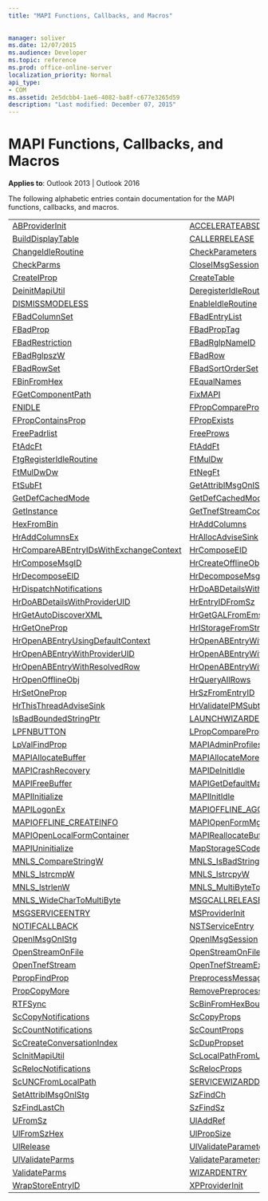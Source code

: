 ```yaml
---
title: "MAPI Functions, Callbacks, and Macros"
 
 
manager: soliver
ms.date: 12/07/2015
ms.audience: Developer
ms.topic: reference
ms.prod: office-online-server
localization_priority: Normal
api_type:
- COM
ms.assetid: 2e5dcbb4-1ae6-4082-ba8f-c677e3265d59
description: "Last modified: December 07, 2015"
---
```


# MAPI Functions, Callbacks, and Macros

 
  
**Applies to**: Outlook 2013 | Outlook 2016 
  
The following alphabetic entries contain documentation for the MAPI functions, callbacks, and macros. 
  
|||
|:-----|:-----|
|[ABProviderInit](abproviderinit.md) <br/> |[ACCELERATEABSDI](accelerateabsdi.md) <br/> |
|[BuildDisplayTable](builddisplaytable.md) <br/> |[CALLERRELEASE](callerrelease.md) <br/> |
|[ChangeIdleRoutine](changeidleroutine.md) <br/> |[CheckParameters](checkparms.md) <br/> |
|[CheckParms](checkparms.md) <br/> |[CloseIMsgSession](closeimsgsession.md) <br/> |
|[CreateIProp](createiprop.md) <br/> |[CreateTable](createtable.md) <br/> |
|[DeinitMapiUtil](deinitmapiutil.md) <br/> |[DeregisterIdleRoutine](deregisteridleroutine.md) <br/> |
|[DISMISSMODELESS](dismissmodeless.md) <br/> |[EnableIdleRoutine](enableidleroutine.md) <br/> |
|[FBadColumnSet](fbadcolumnset.md) <br/> |[FBadEntryList](fbadentrylist.md) <br/> |
|[FBadProp](fbadprop.md) <br/> |[FBadPropTag](fbadproptag.md) <br/> |
|[FBadRestriction](fbadrestriction.md) <br/> |[FBadRglpNameID](fbadrglpnameid.md) <br/> |
|[FBadRglpszW](fbadrglpszw.md) <br/> |[FBadRow](fbadrow.md) <br/> |
|[FBadRowSet](fbadrowset.md) <br/> |[FBadSortOrderSet](fbadsortorderset.md) <br/> |
|[FBinFromHex](fbinfromhex.md) <br/> |[FEqualNames](fequalnames.md) <br/> |
|[FGetComponentPath](fgetcomponentpath.md) <br/> |[FixMAPI](fixmapi.md) <br/> |
|[FNIDLE](fnidle.md) <br/> |[FPropCompareProp](fpropcompareprop.md) <br/> |
|[FPropContainsProp](fpropcontainsprop.md) <br/> |[FPropExists](fpropexists.md) <br/> |
|[FreePadrlist](freepadrlist.md) <br/> |[FreeProws](freeprows.md) <br/> |
|[FtAdcFt](ftadcft.md) <br/> |[FtAddFt](ftaddft.md) <br/> |
|[FtgRegisterIdleRoutine](ftgregisteridleroutine.md) <br/> |[FtMulDw](ftmuldw.md) <br/> |
|[FtMulDwDw](ftmuldwdw.md) <br/> |[FtNegFt](ftnegft.md) <br/> |
|[FtSubFt](ftsubft.md) <br/> |[GetAttribIMsgOnIStg](getattribimsgonistg.md) <br/> |
|[GetDefCachedMode](getdefcachedmode.md) <br/> |[GetDefCachedModeDownloadPubFoldFavs](getdefcachedmodedownloadpubfoldfavs.md) <br/> |
|[GetInstance](getinstance.md) <br/> |[GetTnefStreamCodepage](gettnefstreamcodepage.md) <br/> |
|[HexFromBin](hexfrombin.md) <br/> |[HrAddColumns](hraddcolumns.md) <br/> |
|[HrAddColumnsEx](hraddcolumnsex.md) <br/> |[HrAllocAdviseSink](hrallocadvisesink.md) <br/> |
|[HrCompareABEntryIDsWithExchangeContext](hrcompareabentryidswithexchangecontext.md) <br/> |[HrComposeEID](hrcomposeeid.md) <br/> |
|[HrComposeMsgID](hrcomposemsgid.md) <br/> |[HrCreateOfflineObj](hrcreateofflineobj.md) <br/> |
|[HrDecomposeEID](hrdecomposeeid.md) <br/> |[HrDecomposeMsgID](hrdecomposemsgid.md) <br/> |
|[HrDispatchNotifications](hrdispatchnotifications.md) <br/> |[HrDoABDetailsWithExchangeContext](hrdoabdetailswithexchangecontext.md) <br/> |
|[HrDoABDetailsWithProviderUID](hrdoabdetailswithprovideruid.md) <br/> |[HrEntryIDFromSz](hrentryidfromsz.md) <br/> |
|[HrGetAutoDiscoverXML](hrgetautodiscoverxml.md) <br/> |[HrGetGALFromEmsmdbUID](hrgetgalfromemsmdbuid.md) <br/> |
|[HrGetOneProp](hrgetoneprop.md) <br/> |[HrIStorageFromStream](hristoragefromstream.md) <br/> |
|[HrOpenABEntryUsingDefaultContext](hropenabentryusingdefaultcontext.md) <br/> |[HrOpenABEntryWithExchangeContext](hropenabentrywithexchangecontext.md) <br/> |
|[HrOpenABEntryWithProviderUID](hropenabentrywithprovideruid.md) <br/> |[HrOpenABEntryWithProviderUIDSupport](hropenabentrywithprovideruidsupport.md) <br/> |
|[HrOpenABEntryWithResolvedRow](hropenabentrywithresolvedrow.md) <br/> |[HrOpenABEntryWithSupport](hropenabentrywithsupport.md) <br/> |
|[HrOpenOfflineObj](hropenofflineobj.md) <br/> |[HrQueryAllRows](hrqueryallrows.md) <br/> |
|[HrSetOneProp](hrsetoneprop.md) <br/> |[HrSzFromEntryID](hrszfromentryid.md) <br/> |
|[HrThisThreadAdviseSink](hrthisthreadadvisesink.md) <br/> |[HrValidateIPMSubtree](hrvalidateipmsubtree.md) <br/> |
|[IsBadBoundedStringPtr](isbadboundedstringptr.md) <br/> |[LAUNCHWIZARDENTRY](launchwizardentry.md) <br/> |
|[LPFNBUTTON](lpfnbutton.md) <br/> |[LPropCompareProp](lpropcompareprop.md) <br/> |
|[LpValFindProp](lpvalfindprop.md) <br/> |[MAPIAdminProfiles](mapiadminprofiles.md) <br/> |
|[MAPIAllocateBuffer](mapiallocatebuffer.md) <br/> |[MAPIAllocateMore](mapiallocatemore.md) <br/> |
|[MAPICrashRecovery](mapicrashrecovery.md) <br/> |[MAPIDeInitIdle](mapideinitidle.md) <br/> |
|[MAPIFreeBuffer](mapifreebuffer.md) <br/> |[MAPIGetDefaultMalloc](mapigetdefaultmalloc.md) <br/> |
|[MAPIInitialize](mapiinitialize.md) <br/> |[MAPIInitIdle](mapiinitidle.md) <br/> |
|[MAPILogonEx](mapilogonex.md) <br/> |[MAPIOFFLINE_AGGREGATEINFO](mapioffline_aggregateinfo.md) <br/> |
|[MAPIOFFLINE_CREATEINFO](mapioffline_createinfo.md) <br/> |[MAPIOpenFormMgr](mapiopenformmgr.md) <br/> |
|[MAPIOpenLocalFormContainer](mapiopenlocalformcontainer.md) <br/> |[MAPIReallocateBuffer](mapireallocatebuffer.md) <br/> |
|[MAPIUninitialize](mapiuninitialize.md) <br/> |[MapStorageSCode](mapstoragescode.md) <br/> |
|[MNLS_CompareStringW](mnls_comparestringw.md) <br/> |[MNLS_IsBadStringPtrW](mnls_isbadstringptrw.md) <br/> |
|[MNLS_lstrcmpW](mnls_lstrcmpw.md) <br/> |[MNLS_lstrcpyW](mnls_lstrcpyw.md) <br/> |
|[MNLS_lstrlenW](mnls_lstrlenw.md) <br/> |[MNLS_MultiByteToWideChar](mnls_multibytetowidechar.md) <br/> |
|[MNLS_WideCharToMultiByte](mnls_widechartomultibyte.md) <br/> |[MSGCALLRELEASE](msgcallrelease.md) <br/> |
|[MSGSERVICEENTRY](msgserviceentry.md) <br/> |[MSProviderInit](msproviderinit.md) <br/> |
|[NOTIFCALLBACK](notifcallback.md) <br/> |[NSTServiceEntry](nstserviceentry.md) <br/> |
|[OpenIMsgOnIStg](openimsgonistg.md) <br/> |[OpenIMsgSession](openimsgsession.md) <br/> |
|[OpenStreamOnFile](openstreamonfile.md) <br/> |[OpenStreamOnFileW](openstreamonfilew.md) <br/> |
|[OpenTnefStream](opentnefstream.md) <br/> |[OpenTnefStreamEx](opentnefstreamex.md) <br/> |
|[PpropFindProp](ppropfindprop.md) <br/> |[PreprocessMessage](preprocessmessage.md) <br/> |
|[PropCopyMore](propcopymore.md) <br/> |[RemovePreprocessInfo](removepreprocessinfo.md) <br/> |
|[RTFSync](rtfsync.md) <br/> |[ScBinFromHexBounded](scbinfromhexbounded.md) <br/> |
|[ScCopyNotifications](sccopynotifications.md) <br/> |[ScCopyProps](sccopyprops.md) <br/> |
|[ScCountNotifications](sccountnotifications.md) <br/> |[ScCountProps](sccountprops.md) <br/> |
|[ScCreateConversationIndex](sccreateconversationindex.md) <br/> |[ScDupPropset](scduppropset.md) <br/> |
|[ScInitMapiUtil](scinitmapiutil.md) <br/> |[ScLocalPathFromUNC](sclocalpathfromunc.md) <br/> |
|[ScRelocNotifications](screlocnotifications.md) <br/> |[ScRelocProps](screlocprops.md) <br/> |
|[ScUNCFromLocalPath](scuncfromlocalpath.md) <br/> |[SERVICEWIZARDDLGPROC](servicewizarddlgproc.md) <br/> |
|[SetAttribIMsgOnIStg](setattribimsgonistg.md) <br/> |[SzFindCh](szfindch.md) <br/> |
|[SzFindLastCh](szfindlastch.md) <br/> |[SzFindSz](szfindsz.md) <br/> |
|[UFromSz](ufromsz.md) <br/> |[UlAddRef](uladdref.md) <br/> |
|[UlFromSzHex](ulfromszhex.md) <br/> |[UlPropSize](ulpropsize.md) <br/> |
|[UlRelease](ulrelease.md) <br/> |[UlValidateParameters](ulvalidateparameters.md) <br/> |
|[UlValidateParms](ulvalidateparms.md) <br/> |[ValidateParameters](validateparameters.md) <br/> |
|[ValidateParms](validateparms.md) <br/> |[WIZARDENTRY](wizardentry.md) <br/> |
|[WrapStoreEntryID](wrapstoreentryid.md) <br/> |[XPProviderInit](xpproviderinit.md) <br/> |
   

